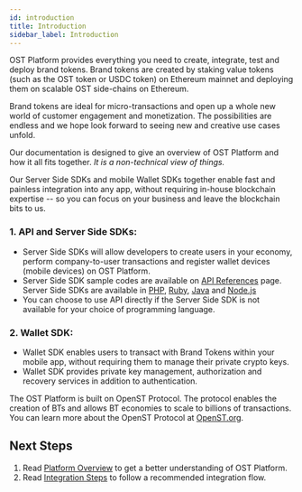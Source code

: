 ```yaml
---
id: introduction
title: Introduction
sidebar_label: Introduction
---
```


OST Platform provides everything you need to create, integrate, test and deploy brand tokens. Brand tokens are created by staking value tokens (such as the OST token or USDC token) on Ethereum mainnet and deploying them on scalable OST side-chains on Ethereum. 

Brand tokens are ideal for micro-transactions and open up a whole new world of customer engagement and monetization. The possibilities are endless and we hope look forward to seeing new and creative use cases unfold.

Our documentation is designed to give an overview of OST Platform and how it all fits together. _It is a non-technical view of things._

Our Server Side SDKs and mobile Wallet SDKs together enable fast and painless integration into any app, without requiring in-house blockchain expertise -- so you can focus on your business and leave the blockchain bits to us.




### 1. API and Server Side SDKs:  

* Server Side SDKs will allow developers to create users in your economy, perform company-to-user transactions and register wallet devices (mobile devices) on OST Platform.
* Server Side SDK sample codes are available on [API References](/platform/docs/api) page. Server Side SDKs are available in [PHP](/platform/docs/sdk/server_sdk_setup/php/), [Ruby](/platform/docs/sdk/server_sdk_setup/ruby/), [Java](/platform/docs/sdk/server_sdk_setup/java/) and [Node.js](/platform/docs/sdk/server_sdk_setup/nodejs/)
* You can choose to use API directly if the Server Side SDK is not available for your choice of programming language.


### 2. Wallet SDK:
    
* Wallet SDK enables users to transact with Brand Tokens within your mobile app, without requiring them to manage their private crypto keys. 
* Wallet SDK provides private key management, authorization and recovery services in addition to authentication.



The OST Platform is built on OpenST Protocol. The protocol enables the creation of BTs and allows BT economies to scale to billions of transactions. You can learn more about the OpenST Protocol at [OpenST.org](https://openst.org/).


## Next Steps

1. Read [Platform Overview](/platform/docs/getting_started/platform_overview/) to get a better understanding of OST Platform.
2. Read [Integration Steps](/platform/docs/getting_started/integration_steps/) to follow a recommended integration flow.


<!--- ![KitIndexImage]( /platform/docs/assets/getting-started/intro.png) --->




